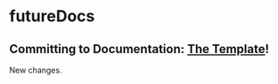 # futureDocs
## Committing to Documentation: [The Template](https://ctodocs.github.io/futureDocs/)!
New changes.


